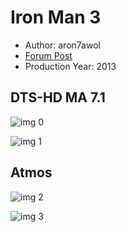 # Iron Man 3

* Author: aron7awol
* [Forum Post](https://www.avsforum.com/threads/bass-eq-for-filtered-movies.2995212/post-56759598)
* Production Year: 2013

## DTS-HD MA 7.1

![img 0](https://i.imgur.com/hoMH71v.jpg)

![img 1](https://i.imgur.com/pJQqxcC.jpg)

## Atmos

![img 2](https://i.imgur.com/41DYMqH.jpg)

![img 3](https://i.imgur.com/Rdzwdlf.png)

